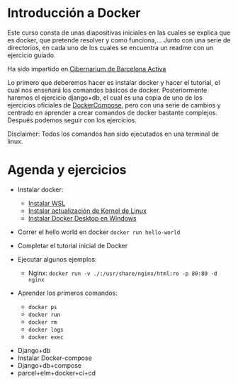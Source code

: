 # Introducción a Docker

Este curso consta de unas diapositivas iniciales en las cuales se explica que es
docker, que pretende resolver y como funciona,... Junto con una serie de
directorios, en cada uno de los cuales se encuentra un readme con un ejercicio
guiado.

Ha sido impartido en [Cibernarium de Barcelona Activa](https://cibernarium.barcelonactiva.cat/home)

Lo primero que deberemos hacer es instalar docker y hacer el tutorial, el cual
nos enseñará los comandos básicos de docker. Posteriormente haremos el ejercicio
django+db, el cual es una copia de uno de los ejercicios oficiales de
[DockerCompose](https://docs.docker.com/samples/django/), pero con una serie de
cambios y centrado en aprender a crear comandos de docker bastante complejos.
Después podemos seguir con los ejercicios.

Disclaimer: Todos los comandos han sido ejecutados en una terminal de linux.

# Agenda y ejercicios

* Instalar docker:
  * [Instalar WSL](https://docs.microsoft.com/en-us/windows/wsl/install)
  * [Instalar actualización de Kernel de Linux](https://docs.microsoft.com/es-es/windows/wsl/install-manual#step-4---download-the-linux-kernel-update-package)
  * [Instalar Docker Desktop en Windows](https://docs.docker.com/desktop/windows/install/)

* Correr el hello world en docker `docker run hello-world`
* Completar el tutorial inicial de Docker

* Ejecutar algunos ejemplos:
  * Nginx: `docker run -v ./:/usr/share/nginx/html:ro -p 80:80 -d nginx`

* Aprender los primeros comandos:
  * `docker ps`
  * `docker run`
  * `docker rm`
  * `docker logs`
  * `docker exec`

- Django+db
- Instalar Docker-compose
- Django+db+compose
- parcel+elm+docker+ci+cd
